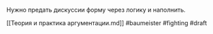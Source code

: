 Нужно предать дискуссии форму через логику и наполнить.

[[Теория и практика аргументации.md]]
#baumeister #fighting
#draft